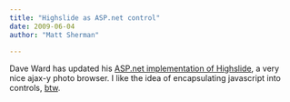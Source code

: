 ```yaml
---
title: "Highslide as ASP.net control"
date: 2009-06-04
author: "Matt Sherman"

---
```


Dave Ward has updated his [ASP.net implementation of Highslide](http://encosia.com/2009/06/03/highslide-js-net-v414/), a very nice ajax-y photo browser. I like the idea of encapsulating javascript into controls, [btw](/jQuery/).
